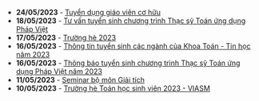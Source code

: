  - **24/05/2023** - [Tuyển dụng giáo viên cơ hữu](https://math.hcmus.edu.vn//tin-tức/tin-học-bổng-việc-làm/759-tuyển-dụng-giáo-viên-cơ-hữu)
 - **18/05/2023** - [Tư vấn tuyển sinh chương trình Thạc sỹ Toán ứng dụng Pháp Việt](https://math.hcmus.edu.vn//tin-tức/tin-giáo-vụ/758-tư-vấn-tuyển-sinh-chương-trình-thạc-sỹ-toán-ứng-dụng-pháp-việt)
 - **17/05/2023** - [Trường hè 2023](https://math.hcmus.edu.vn//tin-tức/tin-giáo-vụ/757-trường-hè-2023)
 - **16/05/2023** - [Thông tin tuyển sinh các ngành của Khoa Toán - Tin học năm 2023](https://math.hcmus.edu.vn//tuyển-sinh/tuyen-sinh-dh2023)
 - **16/05/2023** - [Thông báo tuyển sinh chương trình Thạc sỹ Toán ứng dụng Pháp Việt năm 2023](https://math.hcmus.edu.vn//tuyển-sinh/tudpv2023)
 - **11/05/2023** - [Seminar bộ môn Giải tích](https://math.hcmus.edu.vn//tin-tức/tin-nghiên-cứu/756-seminar-bộ-môn-giải-tích)
 - **10/05/2023** - [Trường hè Toán học sinh viên 2023 - VIASM](https://math.hcmus.edu.vn//tin-tức/tin-nghiên-cứu/755-summerschool2023_viasm)
